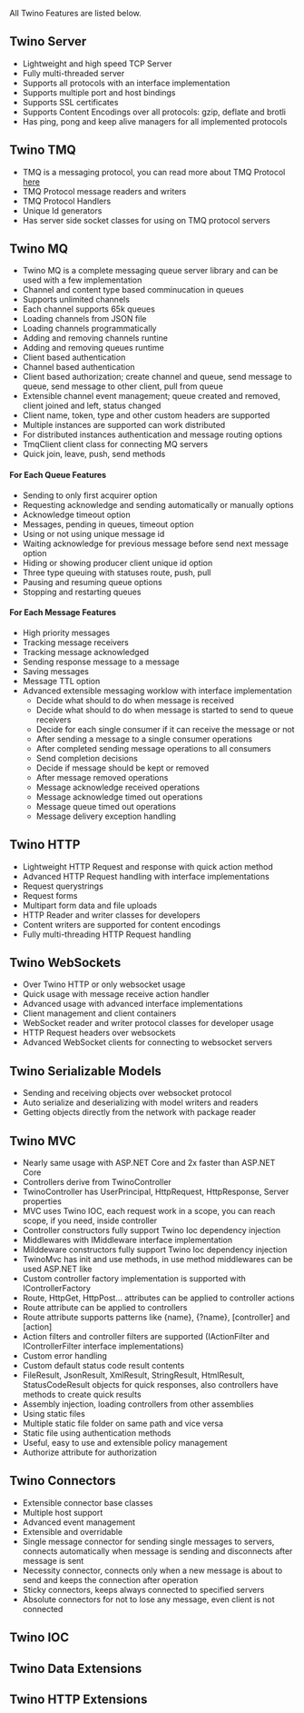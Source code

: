 All Twino Features are listed below.


## Twino Server

* Lightweight and high speed TCP Server
* Fully multi-threaded server
* Supports all protocols with an interface implementation
* Supports multiple port and host bindings
* Supports SSL certificates
* Supports Content Encodings over all protocols: gzip, deflate and brotli
* Has ping, pong and keep alive managers for all implemented protocols

## Twino TMQ

* TMQ is a messaging protocol, you can read more about TMQ Protocol [here](https://github.com/mhelvacikoylu/twino/blob/v2/docs/TMQ%20Protocol.MD)
* TMQ Protocol message readers and writers
* TMQ Protocol Handlers
* Unique Id generators
* Has server side socket classes for using on TMQ protocol servers

## Twino MQ

* Twino MQ is a complete messaging queue server library and can be used with a few implementation
* Channel and content type based comminucation in queues
* Supports unlimited channels
* Each channel supports 65k queues
* Loading channels from JSON file
* Loading channels programmatically
* Adding and removing channels runtine
* Adding and removing queues runtime
* Client based authentication
* Channel based authentication
* Client based authorization; create channel and queue, send message to queue, send message to other client, pull from queue
* Extensible channel event management; queue created and removed, client joined and left, status changed
* Client name, token, type and other custom headers are supported
* Multiple instances are supported can work distributed
* For distributed instances authentication and message routing options
* TmqClient client class for connecting MQ servers
* Quick join, leave, push, send methods

#### For Each Queue Features

* Sending to only first acquirer option
* Requesting acknowledge and sending automatically or manually options
* Acknowledge timeout option
* Messages, pending in queues, timeout option
* Using or not using unique message id
* Waiting acknowledge for previous message before send next message option
* Hiding or showing producer client unique id option
* Three type queuing with statuses route, push, pull
* Pausing and resuming queue options
* Stopping and restarting queues

#### For Each Message Features

* High priority messages
* Tracking message receivers
* Tracking message acknowledged
* Sending response message to a message
* Saving messages
* Message TTL option
* Advanced extensible messaging worklow with interface implementation
  * Decide what should to do when message is received
  * Decide what should to do when message is started to send to queue receivers
  * Decide for each single consumer if it can receive the message or not
  * After sending a message to a single consumer operations
  * After completed sending message operations to all consumers
  * Send completion decisions
  * Decide if message should be kept or removed
  * After message removed operations
  * Message acknowledge received operations
  * Message acknowledge timed out operations
  * Message queue timed out operations
  * Message delivery exception handling

## Twino HTTP

* Lightweight HTTP Request and response with quick action method
* Advanced HTTP Request handling with interface implementations
* Request querystrings
* Request forms
* Multipart form data and file uploads
* HTTP Reader and writer classes for developers
* Content writers are supported for content encodings
* Fully multi-threading HTTP Request handling

## Twino WebSockets

* Over Twino HTTP or only websocket usage
* Quick usage with message receive action handler
* Advanced usage with advanced interface implementations
* Client management and client containers
* WebSocket reader and writer protocol classes for developer usage
* HTTP Request headers over websockets
* Advanced WebSocket clients for connecting to websocket servers

## Twino Serializable Models

* Sending and receiving objects over websocket protocol
* Auto serialize and deserializing with model writers and readers
* Getting objects directly from the network with package reader

## Twino MVC

* Nearly same usage with ASP.NET Core and 2x faster than ASP.NET Core
* Controllers derive from TwinoController
* TwinoController has UserPrincipal, HttpRequest, HttpResponse, Server properties
* MVC uses Twino IOC, each request work in a scope, you can reach scope, if you need, inside controller
* Controller constructors fully support Twino Ioc dependency injection
* Middlewares with IMiddleware interface implementation
* Milddeware constructors fully support Twino Ioc dependency injection
* TwinoMvc has init and use methods, in use method middlewares can be used ASP.NET like
* Custom controller factory implementation is supported with IControllerFactory
* Route, HttpGet, HttpPost... attributes can be applied to controller actions
* Route attribute can be applied to controllers
* Route attribute supports patterns like {name}, {?name}, [controller] and [action] 
* Action filters and controller filters are supported (IActionFilter and IControllerFilter interface implementations)
* Custom error handling
* Custom default status code result contents
* FileResult, JsonResult, XmlResult, StringResult, HtmlResult, StatusCodeResult objects for quick responses, also controllers have methods to create quick results
* Assembly injection, loading controllers from other assemblies
* Using static files
* Multiple static file folder on same path and vice versa
* Static file using authentication methods
* Useful, easy to use and extensible policy management
* Authorize attribute for authorization

## Twino Connectors

* Extensible connector base classes
* Multiple host support
* Advanced event management
* Extensible and overridable
* Single message connector for sending single messages to servers, connects automatically when message is sending and disconnects after message is sent
* Necessity connector, connects only when a new message is about to send and keeps the connection after operation
* Sticky connectors, keeps always connected to specified servers
* Absolute connectors for not to lose any message, even client is not connected

## Twino IOC

## Twino Data Extensions

## Twino HTTP Extensions
